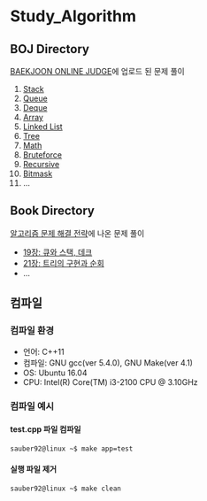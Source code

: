 # Study_Algorithm

## **BOJ** Directory  
[BAEKJOON ONLINE JUDGE](https://www.acmicpc.net/)에 업로드 된 문제 풀이  

1. [Stack](https://github.com/sauber92/Study_Algorithm/tree/master/BOJ/Stack)
2. [Queue](https://github.com/sauber92/Study_Algorithm/tree/master/BOJ/Queue)
3. [Deque](https://github.com/sauber92/Study_Algorithm/tree/master/BOJ/Deque)
4. [Array](https://github.com/sauber92/Study_Algorithm/tree/master/BOJ/Array)
5. [Linked List](https://github.com/sauber92/Study_Algorithm/tree/master/BOJ/Linked_List)
6. [Tree](https://github.com/sauber92/Study_Algorithm/tree/master/BOJ/Tree)
7. [Math](https://github.com/sauber92/Study_Algorithm/tree/master/BOJ/Math)
8. [Bruteforce](https://github.com/sauber92/Study_Algorithm/tree/master/BOJ/Bruteforce)
9. [Recursive](https://github.com/sauber92/Study_Algorithm/tree/master/BOJ/Recursive)
10. [Bitmask](https://github.com/sauber92/Study_Algorithm/tree/master/BOJ/Bitmask)
11. ...

## **Book** Directory  
[알고리즘 문제 해결 전략](https://book.naver.com/bookdb/book_detail.nhn?bid=7058764)에 나온 문제 풀이  

* [19장: 큐와 스택, 데크](https://github.com/sauber92/Study_Algorithm/tree/master/Book/Ch19)  
* [21장: 트리의 구현과 순회](https://github.com/sauber92/Study_Algorithm/tree/master/Book/Ch21)  
* ...

## 컴파일   

### 컴파일 환경  

* 언어: C++11   
* 컴파일: GNU gcc(ver 5.4.0), GNU Make(ver 4.1)  
* OS: Ubuntu 16.04  
* CPU: Intel(R) Core(TM) i3-2100 CPU @ 3.10GHz    

### 컴파일 예시  

#### test.cpp 파일 컴파일  

```
sauber92@linux ~$ make app=test  
```

#### 실행 파일 제거  

```
sauber92@linux ~$ make clean
```
